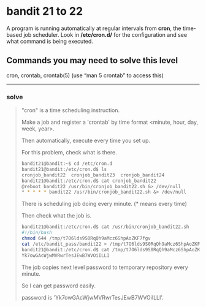# bandit 21 to 22

A program is running automatically at regular intervals from **cron**, the time-based job scheduler. Look in **/etc/cron.d/** for the configuration and see what command is being executed.

## Commands you may need to solve this level

cron, crontab, crontab(5) (use “man 5 crontab” to access this)

---

### solve

> "cron" is a time scheduling instruction. 
>
> Make a job and register a 'crontab' by time format <minute, hour, day, week, year>.
>
> Then automatically, execute every time you set up.
>
> For this problem, check what  is there.
>
> ```bash
> bandit21@bandit:~$ cd /etc/cron.d
> bandit21@bandit:/etc/cron.d$ ls
> cronjob_bandit22  cronjob_bandit23  cronjob_bandit24
> bandit21@bandit:/etc/cron.d$ cat cronjob_bandit22
> @reboot bandit22 /usr/bin/cronjob_bandit22.sh &> /dev/null
> * * * * * bandit22 /usr/bin/cronjob_bandit22.sh &> /dev/null
> ```
>
> There is scheduling job doing every minute. (* means every time)
>
> Then check what the job is.
>
> ```bash
> bandit21@bandit:/etc/cron.d$ cat /usr/bin/cronjob_bandit22.sh 
> #!/bin/bash
> chmod 644 /tmp/t7O6lds9S0RqQh9aMcz6ShpAoZKF7fgv
> cat /etc/bandit_pass/bandit22 > /tmp/t7O6lds9S0RqQh9aMcz6ShpAoZKF7fgv
> bandit21@bandit:/etc/cron.d$ cat /tmp/t7O6lds9S0RqQh9aMcz6ShpAoZKF7fgv
> Yk7owGAcWjwMVRwrTesJEwB7WVOiILLI
> ```
>
> The job copies next level password to temporary repository every minute.
>
> So I can get password easily.
>
> password is 'Yk7owGAcWjwMVRwrTesJEwB7WVOiILLI'.